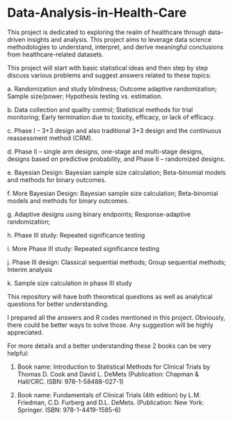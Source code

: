 # Data-Analysis-in-Health-Care

This project is dedicated to exploring the realm of healthcare through data-driven insights and analysis. This project aims to leverage data science methodologies to understand, interpret, and derive meaningful conclusions from healthcare-related datasets.

This project will start with basic statistical ideas and then step by step discuss various problems and suggest answers related to these topics:

a. Randomization and study blindness; Outcome adaptive randomization; Sample size/power; Hypothesis testing vs. estimation.

b. Data collection and quality control; Statistical methods for trial monitoring; Early termination due to toxicity, efficacy, or lack of efficacy.

c. Phase I – 3+3 design and also traditional 3+3 design and the continuous reassessment method (CRM).

d. Phase II – single arm designs, one-stage and multi-stage designs, designs based on predictive probability, and Phase II – randomized designs.

e. Bayesian Design: Bayesian sample size calculation; Beta-binomial models and methods for binary outcomes.

f. More Bayesian Design: Bayesian sample size calculation; Beta-binomial models and methods for binary outcomes.

g. Adaptive designs using binary endpoints; Response-adaptive randomization;

h. Phase III study: Repeated significance testing

i. More Phase III study: Repeated significance testing

j. Phase III design: Classical sequential methods; Group sequential methods; Interim analysis

k. Sample size calculation in phase III study

This repository will have both theoretical questions as well as analytical questions for better understanding.

I prepared all the answers and R codes mentioned in this project. Obviously, there could be better ways to solve those. Any suggestion will be highly appreciated.

For more details and a better understanding these 2 books can be very helpful:

1) Book name: Introduction to Statistical Methods for Clinical Trials by Thomas D. Cook and David L. DeMets 
(Publication: Chapman & Hall/CRC. ISBN: 978-1-58488-027-1)

2) Book name: Fundamentals of Clinical Trials (4th edition) by L.M. Friedman, C.D. Furberg and D.L. DeMets. 
(Publication: New York: Springer. ISBN: 978-1-4419-1585-6)
